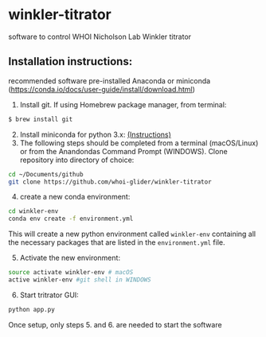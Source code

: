 # winkler-titrator
software to control WHOI Nicholson Lab Winkler titrator

## Installation instructions:

recommended software pre-installed
Anaconda or miniconda (https://conda.io/docs/user-guide/install/download.html)

1. Install git.  If using Homebrew package manager, from terminal:
```bash
$ brew install git
```
2. Install miniconda for python 3.x: [(Instructions)](https://conda.io/miniconda.html)
3. The following steps should be completed from a terminal (macOS/Linux) or from the Anandondas Command Prompt (WINDOWS). Clone repository into directory of choice:
```bash
cd ~/Documents/github
git clone https://github.com/whoi-glider/winkler-titrator
```
4. create a new conda environment:
```bash
cd winkler-env
conda env create -f environment.yml
```
This will create a new python environment called ```winkler-env``` containing all the necessary packages that are listed in the ```environment.yml``` file.

5. Activate the new environment:
```bash
source activate winkler-env # macOS
active winkler-env #git shell in WINDOWS
```
6. Start tritrator GUI:
```bash
python app.py
```
Once setup, only steps 5. and 6. are needed to start the software
